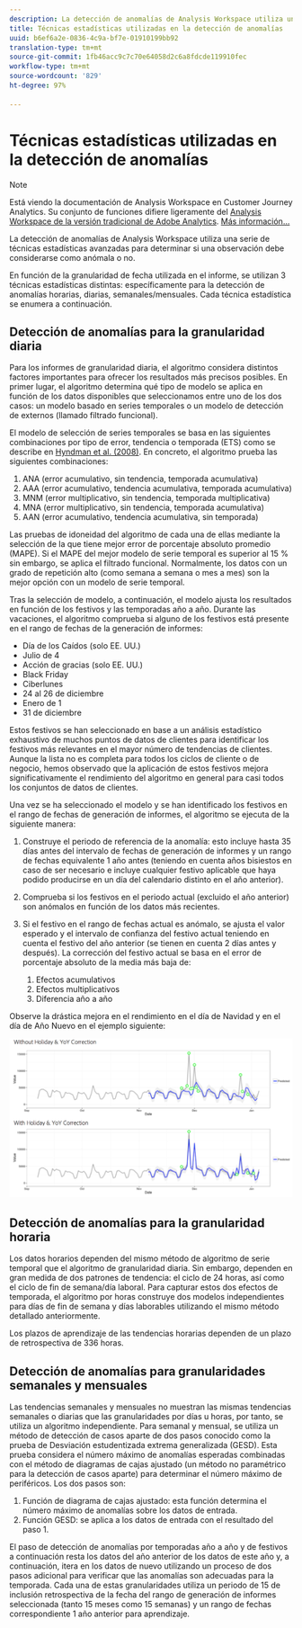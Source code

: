 ```yaml
---
description: La detección de anomalías de Analysis Workspace utiliza una serie de técnicas estadísticas avanzadas para determinar si una observación debe considerarse como anómala o no.
title: Técnicas estadísticas utilizadas en la detección de anomalías
uuid: b6ef6a2e-0836-4c9a-bf7e-01910199bb92
translation-type: tm+mt
source-git-commit: 1fb46acc9c7c70e64058d2c6a8fdcde119910fec
workflow-type: tm+mt
source-wordcount: '829'
ht-degree: 97%

---
```



# Técnicas estadísticas utilizadas en la detección de anomalías

>[!NOTE]
>
>Está viendo la documentación de Analysis Workspace en Customer Journey Analytics. Su conjunto de funciones difiere ligeramente del [Analysis Workspace de la versión tradicional de Adobe Analytics](https://docs.adobe.com/content/help/es-ES/analytics/analyze/analysis-workspace/home.html). [Más información...](/help/getting-started/cja-aa.md)

La detección de anomalías de Analysis Workspace utiliza una serie de técnicas estadísticas avanzadas para determinar si una observación debe considerarse como anómala o no.

En función de la granularidad de fecha utilizada en el informe, se utilizan 3 técnicas estadísticas distintas: específicamente para la detección de anomalías horarias, diarias, semanales/mensuales. Cada técnica estadística se enumera a continuación.

## Detección de anomalías para la granularidad diaria

Para los informes de granularidad diaria, el algoritmo considera distintos factores importantes para ofrecer los resultados más precisos posibles. En primer lugar, el algoritmo determina qué tipo de modelo se aplica en función de los datos disponibles que seleccionamos entre uno de los dos casos: un modelo basado en series temporales o un modelo de detección de externos (llamado filtrado funcional).

El modelo de selección de series temporales se basa en las siguientes combinaciones por tipo de error, tendencia o temporada (ETS) como se describe en [Hyndman et al. (2008)](https://www.springer.com/us/book/9783540719168). En concreto, el algoritmo prueba las siguientes combinaciones:

1. ANA (error acumulativo, sin tendencia, temporada acumulativa)
1. AAA (error acumulativo, tendencia acumulativa, temporada acumulativa)
1. MNM (error multiplicativo, sin tendencia, temporada multiplicativa)
1. MNA (error multiplicativo, sin tendencia, temporada acumulativa)
1. AAN (error acumulativo, tendencia acumulativa, sin temporada)

Las pruebas de idoneidad del algoritmo de cada una de ellas mediante la selección de la que tiene mejor error de porcentaje absoluto promedio (MAPE). Si el MAPE del mejor modelo de serie temporal es superior al 15 % sin embargo, se aplica el filtrado funcional. Normalmente, los datos con un grado de repetición alto (como semana a semana o mes a mes) son la mejor opción con un modelo de serie temporal.

Tras la selección de modelo, a continuación, el modelo ajusta los resultados en función de los festivos y las temporadas año a año. Durante las vacaciones, el algoritmo comprueba si alguno de los festivos está presente en el rango de fechas de la generación de informes:

* Día de los Caídos (solo EE. UU.)
* Julio de 4
* Acción de gracias (solo EE. UU.)
* Black Friday
* Ciberlunes
* 24 al 26 de diciembre
* Enero de 1
* 31 de diciembre

Estos festivos se han seleccionado en base a un análisis estadístico exhaustivo de muchos puntos de datos de clientes para identificar los festivos más relevantes en el mayor número de tendencias de clientes. Aunque la lista no es completa para todos los ciclos de cliente o de negocio, hemos observado que la aplicación de estos festivos mejora significativamente el rendimiento del algoritmo en general para casi todos los conjuntos de datos de clientes.

Una vez se ha seleccionado el modelo y se han identificado los festivos en el rango de fechas de generación de informes, el algoritmo se ejecuta de la siguiente manera:

1. Construye el periodo de referencia de la anomalía: esto incluye hasta 35 días antes del intervalo de fechas de generación de informes y un rango de fechas equivalente 1 año antes (teniendo en cuenta años bisiestos en caso de ser necesario e incluye cualquier festivo aplicable que haya podido producirse en un día del calendario distinto en el año anterior).
1. Comprueba si los festivos en el periodo actual (excluido el año anterior) son anómalos en función de los datos más recientes.
1. Si el festivo en el rango de fechas actual es anómalo, se ajusta el valor esperado y el intervalo de confianza del festivo actual teniendo en cuenta el festivo del año anterior (se tienen en cuenta 2 días antes y después). La corrección del festivo actual se basa en el error de porcentaje absoluto de la media más baja de:

   1. Efectos acumulativos
   1. Efectos multiplicativos
   1. Diferencia año a año

Observe la drástica mejora en el rendimiento en el día de Navidad y en el día de Año Nuevo en el ejemplo siguiente:

![](assets/anomaly_statistics.png)

## Detección de anomalías para la granularidad horaria

Los datos horarios dependen del mismo método de algoritmo de serie temporal que el algoritmo de granularidad diaria. Sin embargo, dependen en gran medida de dos patrones de tendencia: el ciclo de 24 horas, así como el ciclo de fin de semana/día laboral. Para capturar estos dos efectos de temporada, el algoritmo por horas construye dos modelos independientes para días de fin de semana y días laborables utilizando el mismo método detallado anteriormente.

Los plazos de aprendizaje de las tendencias horarias dependen de un plazo de retrospectiva de 336 horas.

## Detección de anomalías para granularidades semanales y mensuales

Las tendencias semanales y mensuales no muestran las mismas tendencias semanales o diarias que las granularidades por días u horas, por tanto, se utiliza un algoritmo independiente. Para semanal y mensual, se utiliza un método de detección de casos aparte de dos pasos conocido como la prueba de Desviación estudentizada extrema generalizada (GESD). Esta prueba considera el número máximo de anomalías esperadas combinadas con el método de diagramas de cajas ajustado (un método no paramétrico para la detección de casos aparte) para determinar el número máximo de periféricos. Los dos pasos son:

1. Función de diagrama de cajas ajustado: esta función determina el número máximo de anomalías sobre los datos de entrada.
1. Función GESD: se aplica a los datos de entrada con el resultado del paso 1.

El paso de detección de anomalías por temporadas año a año y de festivos a continuación resta los datos del año anterior de los datos de este año y, a continuación, itera en los datos de nuevo utilizando un proceso de dos pasos adicional para verificar que las anomalías son adecuadas para la temporada. Cada una de estas granularidades utiliza un periodo de 15 de inclusión retrospectiva de la fecha del rango de generación de informes seleccionada (tanto 15 meses como 15 semanas) y un rango de fechas correspondiente 1 año anterior para aprendizaje.
